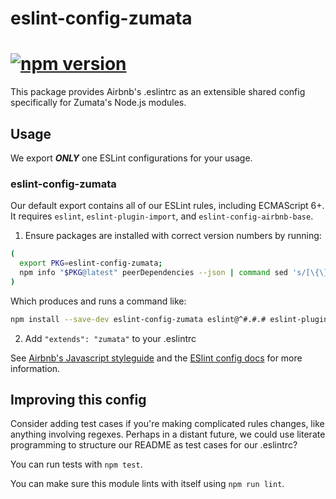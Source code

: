 # eslint-config-zumata

# [![npm version](https://badge.fury.io/js/eslint-config-zumata.svg)](http://badge.fury.io/js/eslint-config-zumata)

This package provides Airbnb's .eslintrc as an extensible shared config specifically for Zumata's Node.js modules.

## Usage

We export ___ONLY___ one ESLint configurations for your usage.

### eslint-config-zumata

Our default export contains all of our ESLint rules, including ECMAScript 6+. It requires `eslint`, `eslint-plugin-import`, and `eslint-config-airbnb-base`.

1. Ensure packages are installed with correct version numbers by running:
  ```sh
  (
    export PKG=eslint-config-zumata;
    npm info "$PKG@latest" peerDependencies --json | command sed 's/[\{\},]//g ; s/: /@/g' | xargs npm install --save-dev "$PKG@latest"
  )
  ```

  Which produces and runs a command like:

  ```sh
  npm install --save-dev eslint-config-zumata eslint@^#.#.# eslint-plugin-import@^#.#.#
  ```

2. Add `"extends": "zumata"` to your .eslintrc

See [Airbnb's Javascript styleguide](https://github.com/airbnb/javascript) and
the [ESlint config docs](http://eslint.org/docs/user-guide/configuring#extending-configuration-files)
for more information.

## Improving this config

Consider adding test cases if you're making complicated rules changes, like anything involving regexes. Perhaps in a distant future, we could use literate programming to structure our README as test cases for our .eslintrc?

You can run tests with `npm test`.

You can make sure this module lints with itself using `npm run lint`.
